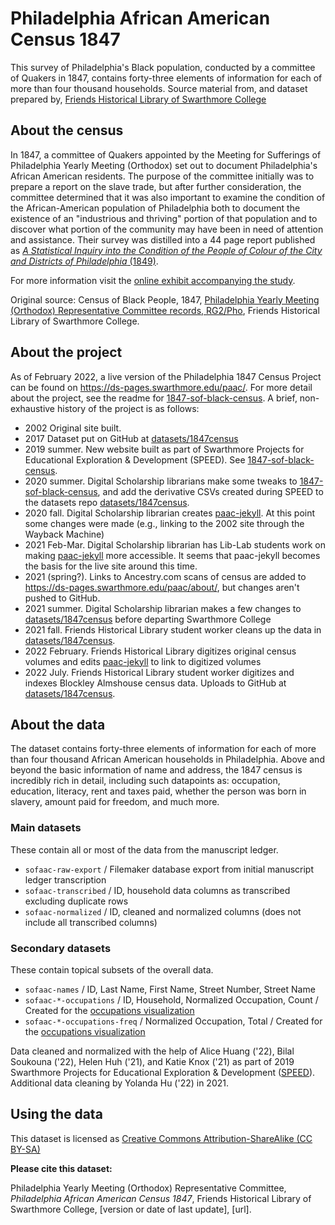 # Philadelphia African American Census 1847
This survey of Philadelphia's Black population, conducted by a committee of Quakers in 1847, contains forty-three elements of information for each of more than four thousand households. Source material from, and dataset prepared by, [Friends Historical Library of Swarthmore College](http://www.swarthmore.edu/friends-historical-library)

## About the census

In 1847, a committee of Quakers appointed by the Meeting for Sufferings of Philadelphia Yearly Meeting (Orthodox) set out to document Philadelphia's African American residents. The purpose of the committee initially was to prepare a report on the slave trade, but after further consideration, the committee determined that it was also important to examine the condition of the African-American population of Philadelphia both to document the existence of an "industrious and thriving" portion of that population and to discover what portion of the community may have been in need of attention and assistance. Their survey was distilled into a 44 page report published as [_A Statistical Inquiry into the Condition of the People of Colour of the City and Districts of Philadelphia_ (1849)](paac1847censusreport.pdf).

For more information visit the [online exhibit accompanying the  study](https://ds-pages.swarthmore.edu/paac/).

Original source: Census of Black People, 1847, [Philadelphia Yearly Meeting (Orthodox) Representative Committee records, RG2/Pho](http://archives.tricolib.brynmawr.edu/repositories/9/resources/5742), Friends Historical Library of Swarthmore College.

## About the project
As of February 2022, a live version of the Philadelphia 1847 Census Project can be found on https://ds-pages.swarthmore.edu/paac/. For more detail about the project, see the readme for [1847-sof-black-census](https://github.com/swat-ds/1847-sof-black-census). A brief, non-exhaustive history of the project is as follows:
- 2002 Original site built.
- 2017 Dataset put on GitHub at [datasets/1847census](https://github.com/swat-ds/datasets/tree/main/1847census)
- 2019 summer. New website built as part of Swarthmore Projects for Educational Exploration & Development (SPEED). See [1847-sof-black-census](https://github.com/swat-ds/1847-sof-black-census).
- 2020 summer. Digital Scholarship librarians make some tweaks to [1847-sof-black-census](https://github.com/swat-ds/1847-sof-black-census), and add the derivative CSVs created during SPEED to the datasets repo [datasets/1847census](https://github.com/swat-ds/datasets/tree/main/1847census).
- 2020 fall. Digital Scholarship librarian creates [paac-jekyll](https://github.com/swat-ds/paac-jekyll). At this point some changes were made (e.g., linking to the 2002 site through the Wayback Machine)
- 2021 Feb-Mar. Digital Scholarship librarian has Lib-Lab students work on making [paac-jekyll](https://github.com/swat-ds/paac-jekyll) more accessible. It seems that paac-jekyll becomes the basis for the live site around this time.
- 2021 (spring?). Links to Ancestry.com scans of census are added to https://ds-pages.swarthmore.edu/paac/about/, but changes aren't pushed to GitHub.
- 2021 summer. Digital Scholarship librarian makes a few changes to [datasets/1847census](https://github.com/swat-ds/datasets/tree/main/1847census) before departing Swarthmore College
- 2021 fall. Friends Historical Library student worker cleans up the data in [datasets/1847census](https://github.com/swat-ds/datasets/tree/main/1847census).
- 2022 February. Friends Historical Library digitizes original census volumes and edits [paac-jekyll](https://github.com/swat-ds/paac-jekyll) to link to digitized volumes
- 2022 July. Friends Historical Library student worker digitizes and indexes Blockley Almshouse census data. Uploads to GitHub at [datasets/1847census](https://github.com/swat-ds/datasets/tree/main/1847census).

## About the data
The dataset contains forty-three elements of information for each of more than four thousand African American households in Philadelphia. Above and beyond the basic information of name and address, the 1847 census is incredibly rich in detail, including such datapoints as: occupation, education, literacy, rent and taxes paid, whether the person was born in slavery, amount paid for freedom, and much more.

### Main datasets
These contain all or most of the data from the manuscript ledger.
- `sofaac-raw-export` / Filemaker database export from initial manuscript ledger transcription
- `sofaac-transcribed` / ID, household data columns as transcribed excluding duplicate rows
- `sofaac-normalized` / ID, cleaned and normalized columns (does not include all transcribed columns)

### Secondary datasets
These contain topical subsets of the overall data.
- `sofaac-names` / ID, Last Name, First Name, Street Number, Street Name
- `sofaac-*-occupations` / ID, Household, Normalized Occupation, Count / Created for the [occupations visualization](https://ds-pages.swarthmore.edu/paac/occupations/)
- `sofaac-*-occupations-freq` / Normalized Occupation, Total / Created for the [occupations visualization](https://ds-pages.swarthmore.edu/paac/occupations/)

Data cleaned and normalized with the help of Alice Huang ('22), Bilal Soukouna ('22), Helen Huh ('21), and Katie Knox ('21) as part of 2019 Swarthmore Projects for Educational Exploration & Development ([SPEED](https://www.swarthmore.edu/its/swarthmore-projects-educational-exploration-and-development-speed-program)). Additional data cleaning by Yolanda Hu ('22) in 2021.

## Using the data
This dataset is licensed as [Creative Commons Attribution-ShareAlike (CC BY-SA)](https://creativecommons.org/licenses/by-sa/4.0/)

**Please cite this dataset:**

Philadelphia Yearly Meeting (Orthodox) Representative Committee, _Philadelphia African American Census 1847_, Friends Historical Library of Swarthmore College, [version or date of last update], [url].
